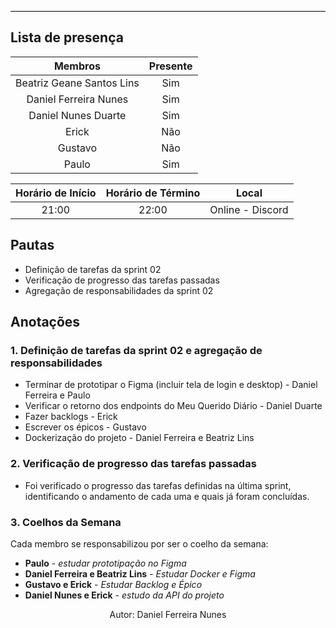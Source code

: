 <hr style="border: 0; height: 1px; background-color: #000000;">

## **Lista de presença**

| Membros | Presente |
|:----:|:--------:|
| Beatriz Geane Santos Lins | Sim |
| Daniel Ferreira Nunes | Sim |
| Daniel Nunes Duarte| Sim |
| Erick | Não |
| Gustavo | Não |
| Paulo | Sim |

| Horário de Início | Horário de Término | Local |
|:-----------------:|:------------------:|:-----:|
| 21:00 | 22:00 | Online - Discord |

## **Pautas**

- Definição de tarefas da sprint 02
- Verificação de progresso das tarefas passadas
- Agregação de responsabilidades da sprint 02

## **Anotações**

### 1. Definição de tarefas da sprint 02 e agregação de responsabilidades

- Terminar de prototipar o Figma (incluir tela de login e desktop) - Daniel Ferreira e Paulo
- Verificar o retorno dos endpoints do Meu Querido Diário - Daniel Duarte
- Fazer backlogs - Erick
- Escrever os épicos - Gustavo
- Dockerização do projeto - Daniel Ferreira e Beatriz Lins

### 2. Verificação de progresso das tarefas passadas 
- Foi verificado o progresso das tarefas definidas na última sprint, identificando o andamento de cada uma e quais já foram concluídas. 

### 3. Coelhos da Semana 
Cada membro se responsabilizou por ser o coelho da semana: 

- **Paulo** - *estudar prototipação no Figma* 
- **Daniel Ferreira e Beatriz Lins** - *Estudar Docker e Figma* 
- **Gustavo e Erick** - *Estudar Backlog e Épico*
- **Daniel Nunes e Erick** - *estudo da API do projeto* 

<center>Autor: Daniel Ferreira Nunes</center>